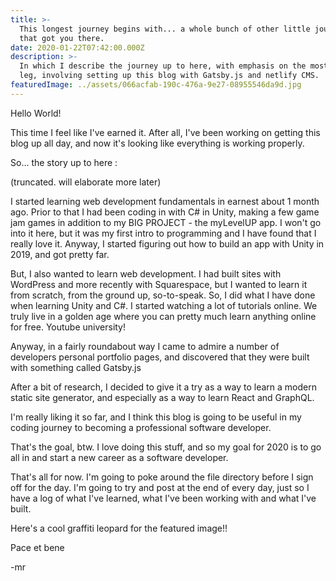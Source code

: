```yaml
---
title: >-
  This longest journey begins with... a whole bunch of other little journeys
  that got you there.
date: 2020-01-22T07:42:00.000Z
description: >-
  In which I describe the journey up to here, with emphasis on the most recent
  leg, involving setting up this blog with Gatsby.js and netlify CMS.
featuredImage: ../assets/066acfab-190c-476a-9e27-08955546da9d.jpg
---
```

Hello World!

This time I feel like I've earned it. After all, I've been working on getting this blog up all day, and now it's looking like everything is working properly.

So... the story up to here :

(truncated. will elaborate more later)

I started learning web development fundamentals in earnest about 1 month ago. Prior to that I had been coding in with C# in Unity, making a few game jam games in addition to my BIG PROJECT - the myLevelUP app. I won't go into it here, but it was my first intro to programming and I have found that I really love it. Anyway, I started figuring out how to build an app with Unity in 2019, and got pretty far.

But, I also wanted to learn web development. I had built sites with WordPress and more recently with Squarespace, but I wanted to learn it from scratch, from the ground up, so-to-speak. So, I did what I have done when learning Unity and C#. I started watching a lot of tutorials online. We truly live in a golden age where you can pretty much learn anything online for free. Youtube university!

Anyway, in a fairly roundabout way I came to admire a number of developers personal portfolio pages, and discovered that they were built with something called Gatsby.js

After a bit of research, I decided to give it a try as a way to learn a modern static site generator, and especially as a way to learn React and GraphQL.

I'm really liking it so far, and I think this blog is going to be useful in my coding journey to becoming a professional software developer.

That's the goal, btw. I love doing this stuff, and so my goal for 2020 is to go all in and start a new career as a software developer.

That's all for now. I'm going to poke around the file directory before I sign off for the day. I'm going to try and post at the end of every day, just so I have a log of what I've learned, what I've been working with and what I've built.

Here's a cool graffiti leopard for the featured image!!



Pace et bene



\-mr
